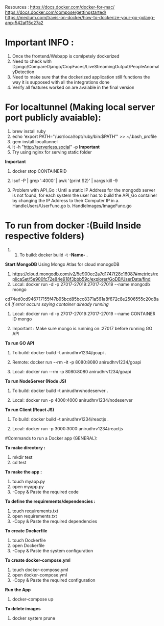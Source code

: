 Resources :
https://docs.docker.com/docker-for-mac/
https://docs.docker.com/compose/gettingstarted/
https://medium.com/travis-on-docker/how-to-dockerize-your-go-golang-app-542af15c27a2

# Important INFO :
1. Once the frontend/Webapp is comlpetely dockerized
2. Need to check with Django/CompareDjango/CropFaces/LiveStreamingOutput/PeopleAnomalyDetection
3. Need to make sure that the dockerized application still functions the way it is supposed with
all the integrations done
4. Verify all features worked on are avaiable in the final version

# For localtunnel (Making local server port publicly avaiable):

1. brew install ruby
2. echo 'export PATH="/usr/local/opt/ruby/bin:$PATH"' >> ~/.bash_profile
3. gem install localtunnel
4. lt -h "http://serverless.social" -p <port number>
**Important**
1. Try using nginx for serving static folder

**Important**
1. docker stop CONTAINERID

2. lsof -P | grep ':4000' | awk '{print $2}' | xargs kill -9

3. Problem with API_Go : Until a static IP Address for the mongodb server is not found, for each system
the user has to build the API_Go container by changing the IP Address to their Computer IP in
  a. HandleUsers/UserFunc.go
  b. HandleImages/ImageFunc.go

# To run from docker  :(Build Inside respective folders)
1. 1. To build: docker build -t **-Name-** .


**Start MongoDB**
Using Mongo Atlas for cloud monogoDB
1. https://cloud.mongodb.com/v2/5e900ec2a7d1747f28c16087#metrics/replicaSet/5e900fc72e84e918f3bbb59c/explorer/GoDB/UserData/find
1. Local: docker run -d -p 27017-27019:27017-27019 --name mongodb mongo

cd74ed0cd946717155f47b95bcd85bcc8371a561a8f672c8e2506555c20d8ac4
*if error occurs saying container already running*

1. Local: docker run -d -p 27017-27019:27017-27019 --name CONTAINER ID mongo

2. Important : Make sure mongo is running on <ip-address>:27017 before running GO API

**To run GO API**
1. To build: docker build -t anirudhrv1234/goapi .

2. Remote: docker run --rm -it -p 8080:8080 anirudhrv1234/goapi

3. Local: docker run --rm -p 8080:8080 anirudhrv1234/goapi

**To run NodeServer (Node JS)**
1. To build: docker build -t anirudhrv/nodeserver .

2. Local: docker run -p 4000:4000 anirudhrv1234/nodeserver

**To run Client (React JS)**
1. To build: docker build -t anirudhrv1234/reactjs .

2. Local: docker run -p 3000:3000 anirudhrv1234/reactjs

#Commands to run a Docker app (GENERAL):

**To make directory :**
1. mkdir test
2. cd test

**To make the app :**
1. touch myapp.py
2. open myapp.py
3. -Copy & Paste the required code

**To define the requirements/dependencies :**
1. touch requirements.txt
2. open requirements.txt
3. -Copy & Paste the required dependencies

**To create Dockerfile**
1. touch Dockerfile
2. open Dockerfile
3. -Copy & Paste the system configuration

**To create docker-compose.yml**
1. touch docker-compose.yml
2. open docker-compose.yml
3. -Copy & Paste the required configuration

**Run the App**
1. docker-compose up

**To delete images**
1. docker system prune
